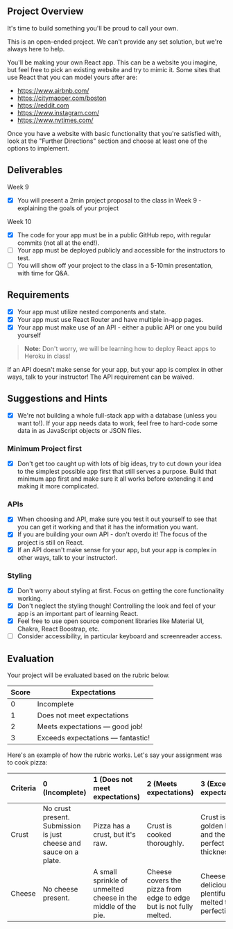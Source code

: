 <!-- @format -->

## Project Overview

It's time to build something you'll be proud to call your own.

This is an open-ended project. We can't provide any set solution, but we're always here to help.

You'll be making your own React app. This can be a website you imagine, but feel free to pick an existing website and try to mimic it. Some sites that use React that you can model yours after are:

- https://www.airbnb.com/
- https://citymapper.com/boston
- https://reddit.com
- https://www.instagram.com/
- https://www.nytimes.com/

Once you have a website with basic functionality that you're satisfied with, look at the "Further Directions" section and choose at least one of the options to implement.

## Deliverables

Week 9

- [x] You will present a 2min project proposal to the class in Week 9 - explaining the goals of your project

Week 10

- [x] The code for your app must be in a public GitHub repo, with regular commits (not all at the end!).
- [ ] Your app must be deployed publicly and accessible for the instructors to test.
-  [ ] You will show off your project to the class in a 5-10min presentation, with time for Q&A.

## Requirements

- [x] Your app must utilize nested components and state.
- [x] Your app must use React Router and have multiple in-app pages.
- [x] Your app must make use of an API - either a public API or one you build yourself

> **Note:** Don't worry, we will be learning how to deploy React apps to Heroku in class!

If an API doesn't make sense for your app, but your app is complex in other ways, talk to your instructor! The API requirement can be waived.

## Suggestions and Hints

 - [x] We're not building a whole full-stack app with a database (unless you want to!). If your app needs data to work, feel free to hard-code some data in as JavaScript objects or JSON files.

### Minimum Project first

 - [x] Don't get too caught up with lots of big ideas, try to cut down your idea to the simplest possible app first that still serves a purpose. Build that minimum app first and make sure it all works before extending it and making it more complicated.

### APIs

- [x] When choosing and API, make sure you test it out yourself to see that you can get it working and that it has the information you want.
- [x] If you are building your own API - don't overdo it! The focus of the project is still on React.
- [x] If an API doesn't make sense for your app, but your app is complex in other ways, talk to your instructor!.

### Styling

- [x] Don't worry about styling at first. Focus on getting the core functionality working.
- [x] Don't neglect the styling though! Controlling the look and feel of your app is an important part of learning React.
- [x] Feel free to use open source component libraries like Material UI, Chakra, React Boostrap, etc.
- [ ] Consider accessibility, in particular keyboard and screenreader access.

## Evaluation

Your project will be evaluated based on the rubric below.

| Score | Expectations                      |
| ----- | --------------------------------- |
| 0     | Incomplete                        |
| 1     | Does not meet expectations        |
| 2     | Meets expectations — good job!    |
| 3     | Exceeds expectations — fantastic! |

Here's an example of how the rubric works. Let's say your assignment was to cook pizza:

| Criteria | **0** (Incomplete)                                                | **1** (Does not meet expectations)                            | **2** (Meets expectations)                                         | **3** (Exceeds expectations)                              |
| :------- | :---------------------------------------------------------------- | :------------------------------------------------------------ | :----------------------------------------------------------------- | :-------------------------------------------------------- |
| Crust    | No crust present. Submission is just cheese and sauce on a plate. | Pizza has a crust, but it's raw.                              | Crust is cooked thoroughly.                                        | Crust is golden brown and the perfect thickness.          |
| Cheese   | No cheese present.                                                | A small sprinkle of unmelted cheese in the middle of the pie. | Cheese covers the pizza from edge to edge but is not fully melted. | Cheese is delicious, plentiful, and melted to perfection. |
